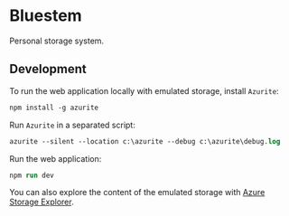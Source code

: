 # Bluestem

Personal storage system.

## Development

To run the web application locally with emulated storage, install `Azurite`:

```ps
npm install -g azurite
```

Run `Azurite` in a separated script:

```ps
azurite --silent --location c:\azurite --debug c:\azurite\debug.log
```

Run the web application:

```ps
npm run dev
```

You can also explore the content of the emulated storage with [Azure Storage Explorer](https://azure.microsoft.com/en-us/features/storage-explorer/#overview).

